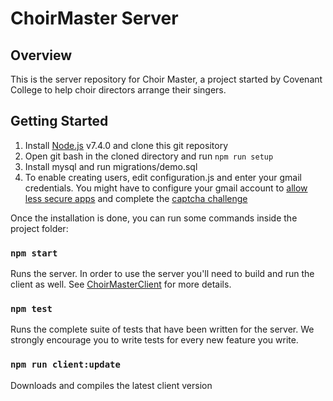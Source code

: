 # ChoirMaster Server

## Overview

This is the server repository for Choir Master, a project started by Covenant College to help choir directors arrange their singers.

## Getting Started
1. Install [Node.js](https://nodejs.org/en/) v7.4.0 and clone this git repository
2. Open git bash in the cloned directory and run `npm run setup`
3. Install mysql and run migrations/demo.sql
4. To enable creating users, edit configuration.js and enter your gmail credentials.  You might have to configure your gmail account to [allow less secure apps](https://www.google.com/settings/security/lesssecureapps) and complete the [captcha challenge](https://accounts.google.com/b/0/displayunlockcaptcha)

Once the installation is done, you can run some commands inside the project folder:

### `npm start`

Runs the server.  In order to use the server you'll need to build and run the client as well.  See [ChoirMasterClient](https://github.com/CovenantCollege/ChoirMasterClient) for more details.<br>

### `npm test`

Runs the complete suite of tests that have been written for the server.  We strongly encourage you to write tests for every new feature you write.

### `npm run client:update`

Downloads and compiles the latest client version
